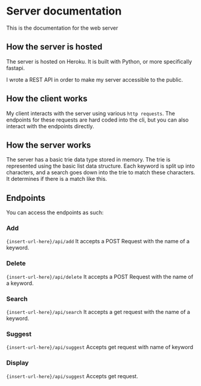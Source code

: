 # Server documentation
This is the documentation for the web server

## How the server is hosted
The server is hosted on Heroku. It is built with Python, or more specifically fastapi.

I wrote a REST API in order to make my server accessible to the public.

## How the client works
My client interacts with the server using various `http requests`. The endpoints for these requests are hard coded into the cli, but you can also interact with the endpoints directly.

## How the server works
The server has a basic trie data type stored in memory. The trie is represented using the basic list data structure. Each keyword is split up into characters, and a search goes down into the trie to match these characters. It determines if there is a match like this.

## Endpoints
You can access the endpoints as such:

### Add
`{insert-url-here}/api/add`
It accepts a POST Request with the name of a keyword.

### Delete
`{insert-url-here}/api/delete`
It accepts a POST Request with the name of a keyword.

### Search
`{insert-url-here}/api/search`
It accepts a get request with the name of a keyword.

### Suggest
`{insert-url-here}/api/suggest`
Accepts get request with name of keyword

### Display
`{insert-url-here}/api/suggest`
Accepts get request.
